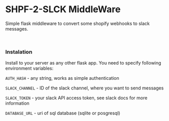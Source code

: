 # SHPF-2-SLCK MiddleWare

Simple flask middleware to convert some shopify webhooks to slack messages.

<br>

### Instalation

Install to your server as any other flask app.
You need to specify following environment variables:

`AUTH_HASH` - any string, works as simple authentication

`SLACK_CHANNEL` - ID of the slack channel, where you want to send messages

`SLACK_TOKEN` - your slack API access token, see slack docs for more information

`DATABASE_URL` - uri of sql database (sqlite or posgresql)